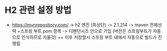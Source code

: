 # H2 관련 설정 방법
 + https://mvnrepository.com/ -> h2 엔진 (최상단) -> 2.1.214 -> maven 전체선택
 +스프링 부트 pom 항목 -> 디펜던시즈 안으로 기입 (버전은 스프링부트가 자동으로 인식하므로 지울것)
 ++ 이후 저장할시 스프링 부트 내에서 자동으로 빌드가 진행됨
